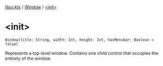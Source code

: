 [libui.ktx](../index.md) / [Window](index.md) / [&lt;init&gt;](./-init-.md)

# &lt;init&gt;

`Window(title: String, width: Int, height: Int, hasMenubar: Boolean = false)`

Represents a top-level window.
Contains one child control that occupies the entirety of the window.

